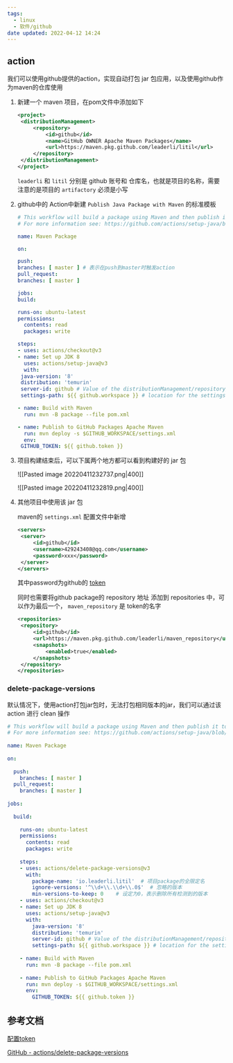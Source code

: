 ```yaml
---
tags:
  - linux
  - 软件/github
date updated: 2022-04-12 14:24
---
```


## action

我们可以使用github提供的action，实现自动打包 jar 包应用，以及使用github作为maven的仓库使用

1. 新建一个 maven 项目，在pom文件中添加如下

   ```xml
   <project>
   	<distributionManagement>
   		<repository>
   			<id>github</id>
   			<name>GitHub OWNER Apache Maven Packages</name>
   			<url>https://maven.pkg.github.com/leaderli/litil</url>
   		</repository>
   	</distributionManagement>
   </project>
   ```

   `leaderli` 和 `litil` 分别是 github 账号和 仓库名，也就是项目的名称，需要注意的是项目的 `artifactory` 必须是小写

2. github中的 Action中新建 `Publish Java Package with Maven`  的标准模板

   ```yml
   # This workflow will build a package using Maven and then publish it to GitHub packages when a release is created
   # For more information see: https://github.com/actions/setup-java/blob/main/docs/advanced-usage.md#apache-maven-with-a-settings-path

   name: Maven Package

   on:

   push:
   branches: [ master ] # 表示在push到master时触发action
   pull_request:
   branches: [ master ]

   jobs:
   build:

   runs-on: ubuntu-latest
   permissions:
     contents: read
     packages: write

   steps:
   - uses: actions/checkout@v3
   - name: Set up JDK 8
     uses: actions/setup-java@v3
     with:
   	java-version: '8'
   	distribution: 'temurin'
   	server-id: github # Value of the distributionManagement/repository/id field of the pom.xml
   	settings-path: ${{ github.workspace }} # location for the settings.xml file

   - name: Build with Maven
     run: mvn -B package --file pom.xml

   - name: Publish to GitHub Packages Apache Maven
     run: mvn deploy -s $GITHUB_WORKSPACE/settings.xml
     env:
   	GITHUB_TOKEN: ${{ github.token }}
   ```

3. 项目构建结束后，可以下属两个地方都可以看到构建好的 jar 包

   ![[Pasted image 20220411232737.png|400]]

   ![[Pasted image 20220411232819.png|400]]

4. 其他项目中使用该 jar 包

   maven的 `settings.xml` 配置文件中新增

   ```xml
   <servers>
   	<server>
   		<id>github</id>
   		<username>429243408@qq.com</username>
   		<password>xxx</password>
   	</server>
   </servers>
   ```

   其中password为github的 [token](https://catalyst.zoho.com/help/tutorials/githubbot/generate-access-token.html)

   同时也需要将github package的 repository 地址 添加到 repositories 中，可以作为最后一个， `maven_repository` 是 token的名字

   ```xml
   <repositories>
   	<repository>
   		<id>github</id>
   		<url>https://maven.pkg.github.com/leaderli/maven_repository</url>
   		<snapshots>
   			<enabled>true</enabled>
   		</snapshots>
   	</repository>
   </repositories>
   ```


###  delete-package-versions

 默认情况下，使用action打包jar包时，无法打包相同版本的jar，我们可以通过该 action 进行 clean 操作

```yml
# This workflow will build a package using Maven and then publish it to GitHub packages when a release is created  
# For more information see: https://github.com/actions/setup-java/blob/main/docs/advanced-usage.md#apache-maven-with-a-settings-path  
  
name: Maven Package  
  
on:  
  
  push:  
    branches: [ master ]  
  pull_request:  
    branches: [ master ]  
  
jobs:  
  
  build:  
  
    runs-on: ubuntu-latest  
    permissions:  
      contents: read  
      packages: write  
  
    steps:  
    - uses: actions/delete-package-versions@v3  
      with:  
        package-name: 'io.leaderli.litil'  # 项目package的全限定名
        ignore-versions: '^\\d+\\.\\d+\\.0$'  # 忽略的版本
        min-versions-to-keep: 0    # 设定为0，表示删除所有检测到的版本
    - uses: actions/checkout@v3  
    - name: Set up JDK 8  
      uses: actions/setup-java@v3  
      with:  
        java-version: '8'  
        distribution: 'temurin'  
        server-id: github # Value of the distributionManagement/repository/id field of the pom.xml  
        settings-path: ${{ github.workspace }} # location for the settings.xml file  
  
    - name: Build with Maven  
      run: mvn -B package --file pom.xml  
  
    - name: Publish to GitHub Packages Apache Maven  
      run: mvn deploy -s $GITHUB_WORKSPACE/settings.xml  
      env:  
        GITHUB_TOKEN: ${{ github.token }}

```
## 参考文档

[配置token](https://catalyst.zoho.com/help/tutorials/githubbot/generate-access-token.html)

[GitHub - actions/delete-package-versions](https://github.com/actions/delete-package-versions)